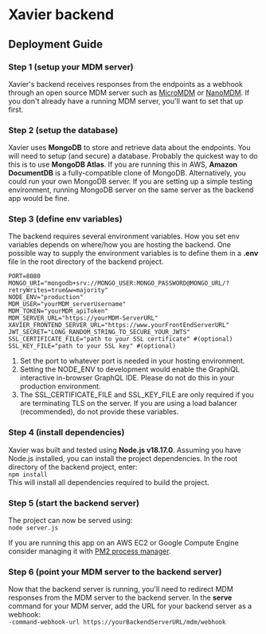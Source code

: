 # Xavier backend

## Deployment Guide

### Step 1 (setup your MDM server)
Xavier's backend receives responses from the endpoints as a webhook through an open source MDM server such as [MicroMDM](https://micromdm.io) or [NanoMDM](https://github.com/micromdm/nanomdm). If you don't already have a running MDM server, you'll want to set that up first.

### Step 2 (setup the database)
Xavier uses **MongoDB** to store and retrieve data about the endpoints. You will need to setup (and secure) a database. Probably the quickest way to do this is to use **MongoDB Atlas**. If you are running this in AWS, **Amazon DocumentDB** is a fully-compatible clone of MongoDB. Alternatively, you could run your own MongoDB server. If you are setting up a simple testing environment, running MongoDB server on the same server as the backend app would be fine.

### Step 3 (define env variables)
The backend requires several environment variables. How you set env variables depends on where/how you are hosting the backend. One possible way to supply the environment variables is to define them in a **.env** file in the root directory of the backend project.
```
PORT=8080
MONGO_URI="mongodb+srv://MONGO_USER:MONGO_PASSWORD@MONGO_URL/?retryWrites=true&w=majority"
NODE_ENV="production"
MDM_USER="yourMDM_serverUsername"
MDM_TOKEN="yourMDM_apiToken"
MDM_SERVER_URL="https://yourMDM-ServerURL"
XAVIER_FRONTEND_SERVER_URL="https://www.yourFrontEndServerURL"
JWT_SECRET="LONG_RANDOM_STRING_TO_SECURE_YOUR_JWTS"
SSL_CERTIFICATE_FILE="path to your SSL certificate" #(optional)
SSL_KEY_FILE="path to your SSL key" #(optional)
```

1. Set the port to whatever port is needed in your hosting environment.
2. Setting the NODE_ENV to development would enable the GraphiQL interactive in-browser GraphQL IDE. Please do not do this in your production environment.
3. The SSL_CERTIFICATE_FILE and SSL_KEY_FILE are only required if you are terminating TLS on the server. If you are using a load balancer (recommended), do not provide these variables.

### Step 4 (install dependencies)
Xavier was built and tested using **Node.js v18.17.0**. Assuming you have Node.js installed, you can install the project dependencies. In the root directory of the backend project, enter:\
`npm install` \
This will install all dependencies required to build the project.

### Step 5 (start the backend server)
The project can now be served using:\
`node server.js`

If you are running this app on an AWS EC2 or Google Compute Engine consider managing it with [PM2 process manager](https://pm2.keymetrics.io).

### Step 6 (point your MDM server to the backend server)
Now that the backend server is running, you'll need to redirect MDM responses from the MDM server to the backend server. In the **serve** command for your MDM server, add the URL for your backend server as a webhook:\
`-command-webhook-url https://yourBackendServerURL/mdm/webhook
`

